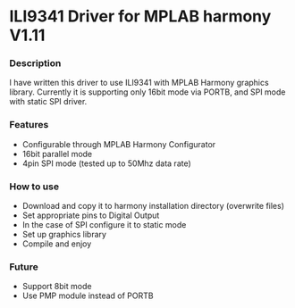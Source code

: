 <h1>ILI9341 Driver for MPLAB harmony V1.11</h1>


<h3>Description</h3>
<p>I have written this driver to use ILI9341 with MPLAB Harmony graphics library. Currently it is supporting only 16bit mode via PORTB, and SPI mode with static SPI driver.<p>


<h3>Features</h3>
<ul>
	<li>Configurable through MPLAB Harmony Configurator</li>
	<li>16bit parallel mode</li>
	<li>4pin SPI mode (tested up to 50Mhz data rate)</li>
</ul>


<h3>How to use</h3>
<ul>
	<li>Download and copy it to harmony installation directory (overwrite files)</li>
	<li>Set appropriate pins to Digital Output</li>
	<li>In the case of SPI configure it to static mode</li>
	<li>Set up graphics library</li>
	<li>Compile and enjoy</li>
</ul>

<h3>Future</h3>
<ul>
	<li>Support 8bit mode</li>
	<li>Use PMP module instead of PORTB</li>
</ul>
